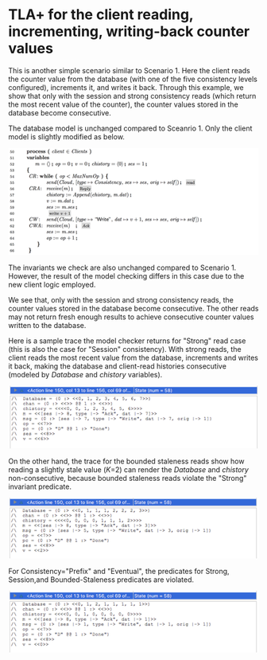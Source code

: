 # TLA+ for the client reading, incrementing, writing-back counter values
 
This is another simple scenario similar to Scenario 1. Here the client reads the counter value from the database (with one of the five consistency levels configured), increments it, and writes it back. Through this example, we show that only with the session and strong consistency reads (which return the most recent value of the counter), the counter values stored in the database become consecutive. 

The database model is unchanged compared to Sceanrio 1. Only the client model is slightly modified as below.

![](1.png)

The invariants we check are also unchanged compared to Scenario 1. However, the result of the model checking differs in this case due to the new client logic employed.

We see that, only with the session and strong consistency reads, the counter values stored in the database become consecutive. The other reads may not return fresh enough results to achieve consecutive counter values written to the database.

Here is a sample trace the model checker returns for "Strong" read case (this is also the case for "Session" consistency). With strong reads, the client reads the most recent value from the database, increments and writes it back, making the database  and client-read histories consecutive (modeled by _Database_ and _chistory_ variables).

![](2.png)

On the other hand, the trace for the bounded staleness reads show how reading a slightly stale value (_K_=2) can render the _Database_ and _chistory_ non-consecutive, because bounded staleness reads violate the "Strong" invariant predicate. 

![](3.png)

For Consistency="Prefix" and "Eventual", the predicates for Strong, Session,and Bounded-Staleness predicates are violated.

![](4.png)


